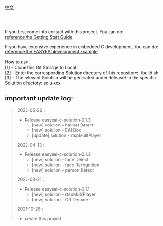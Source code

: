 <br/>
<br/>


[中文](README_CN.md)

<br />
<br />

If you first come into contact with this project. You can do:  
[reference the Getting Start Guide](https://www.easy-eai.com/document_details/3/133)

If you have extensive experience in embedded C development. You can do:  
[reference the EASYEAI development Example](https://www.easy-eai.com/document_details/3/106)


How to use：  
[1] - Clone this Git Storage to Local   
[2] - Enter the corresponding Solution directory of this repository: ./build.sh   
[3] - The relevant Solution will be generated under Release/ in the specific Solution directory: solu-xxx

important update log:
---
> 2022-05-26 : 
> * Release easyeai-c-solution-0.1.3
>   * [new] solution - helmet Detect
>   * [new] solution - EAI Box
>   * [update] solution - rtspMulitPlayer
>
> 2022-04-13 : 
> * Release easyeai-c-solution-0.1.2
>   * [new] solution - face Detect
>   * [new] solution - face Recognition
>   * [new] solution - person Detect
>
> 2022-03-21 : 
> * Release easyeai-c-solution-0.1.1
>   * [new] solution - rtspMulitPlayer
>   * [new] solution - QR Decode
>
> 2021-10-28 : 
> * create this project
